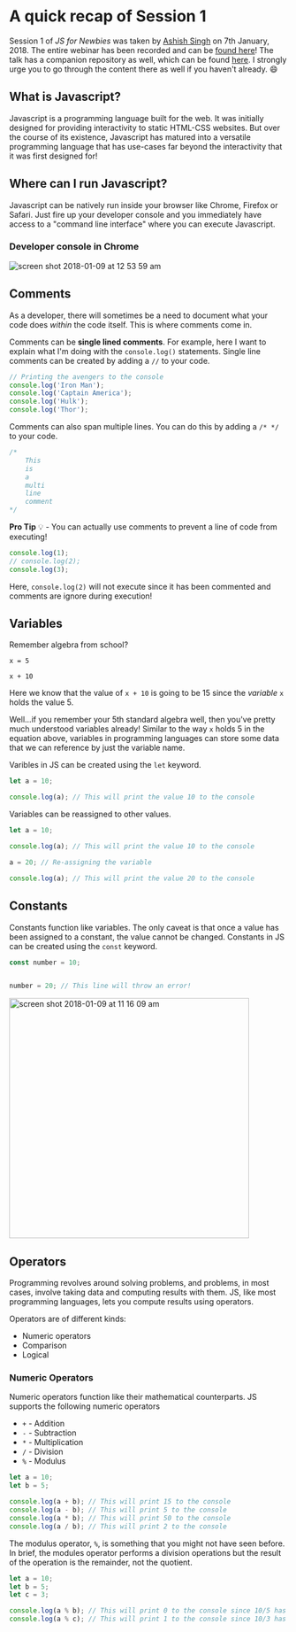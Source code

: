 # A quick recap of Session 1

Session 1 of *JS for Newbies* was taken by [Ashish Singh](https://github.com/ashish1729) on 7th January, 2018. The entire webinar has been recorded and can be [found here](https://www.youtube.com/watch?v=aljqhsGXgkk)! The talk has a companion repository as well, which can be found [here](https://github.com/ashish1729/jsForNewbies-talk-1). I strongly urge you to go through the content there as well if you haven't already. 😄

## What is Javascript?

Javascript is a programming language built for the web. It was initially designed for providing interactivity to static HTML-CSS websites. But over the course of its existence, Javascript has matured into a versatile programming language that has use-cases far beyond the interactivity that it was first designed for!

## Where can I run Javascript?

Javascript can be natively run inside your browser like Chrome, Firefox or Safari. Just fire up your developer console and you immediately have access to a "command line interface" where you can execute Javascript.

### Developer console in Chrome

![screen shot 2018-01-09 at 12 53 59 am](https://user-images.githubusercontent.com/6417910/34688300-a720488a-f4d7-11e7-8ffe-3c736d854ae0.png)

## Comments

As a developer, there will sometimes be a need to document what your code does *within* the code itself. This is where comments come in.

Comments can be **single lined comments**. For example, here I want to explain what I'm doing with the `console.log()` statements. Single line comments can be created by adding a `//` to your code.

```javascript
// Printing the avengers to the console
console.log('Iron Man');
console.log('Captain America');
console.log('Hulk');
console.log('Thor');
```

Comments can also span multiple lines. You can do this by adding a `/* */` to your code.

```javascript
/*
    This
    is
    a
    multi
    line
    comment
*/
```

**Pro Tip** 💡 - You can actually use comments to prevent a line of code from executing!

```javascript
console.log(1);
// console.log(2);
console.log(3);
```

Here, `console.log(2)` will not execute since it has been commented and comments are ignore during execution!

## Variables

Remember algebra from school? 

```
x = 5

x + 10
```

Here we know that the value of `x + 10` is going to be 15 since the *variable* `x` holds the value 5.

Well...if you remember your 5th standard algebra well, then you've pretty much understood variables already! Similar to the way `x` holds 5 in the equation above, variables in programming languages can store some data that we can reference by just the variable name.

Varibles in JS can be created using the `let` keyword.

```javascript
let a = 10;

console.log(a); // This will print the value 10 to the console
```

Variables can be reassigned to other values.

```javascript
let a = 10;

console.log(a); // This will print the value 10 to the console

a = 20; // Re-assigning the variable

console.log(a); // This will print the value 20 to the console
```

## Constants

Constants function like variables. The only caveat is that once a value has been assigned to a constant, the value cannot be changed. Constants in JS can be created using the `const` keyword.

```javascript
const number = 10;


number = 20; // This line will throw an error!
```

<img width="434" alt="screen shot 2018-01-09 at 11 16 09 am" src="https://user-images.githubusercontent.com/6417910/34706559-9158c5fc-f52e-11e7-9a0e-ef162c485505.png">

## Operators

Programming revolves around solving problems, and problems, in most cases, involve taking data and computing results with them. JS, like most programming languages, lets you compute results using operators.

Operators are of different kinds:

- Numeric operators
- Comparison
- Logical

### Numeric Operators

Numeric operators function like their mathematical counterparts. JS supports the following numeric operators

- `+` - Addition
- `-` - Subtraction
- `*` - Multiplication
- `/` - Division
- `%` - Modulus

```javascript
let a = 10;
let b = 5;

console.log(a + b); // This will print 15 to the console
console.log(a - b); // This will print 5 to the console
console.log(a * b); // This will print 50 to the console
console.log(a / b); // This will print 2 to the console
```

The modulus operator, `%`, is something that you might not have seen before. In brief, the modules operator performs a division operations but the result of the operation is the remainder, not the quotient.

```javascript
let a = 10;
let b = 5;
let c = 3;

console.log(a % b); // This will print 0 to the console since 10/5 has 0 remainder.
console.log(a % c); // This will print 1 to the console since 10/3 has a 1 remainder.
```